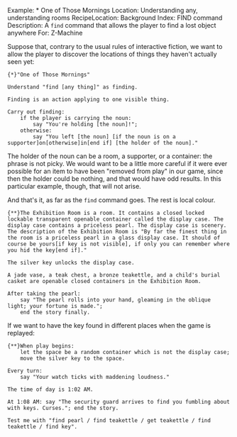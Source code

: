 Example: * One of Those Mornings
Location: Understanding any, understanding rooms
RecipeLocation: Background
Index: FIND command
Description: A ``find`` command that allows the player to find a lost object anywhere
For: Z-Machine

  
Suppose that, contrary to the usual rules of interactive fiction, we want to allow the player to discover the locations of things they haven't actually seen yet:

  

``` inform7
{*}"One of Those Mornings"

Understand "find [any thing]" as finding.

Finding is an action applying to one visible thing.

Carry out finding:
	if the player is carrying the noun:
		say "You're holding [the noun]!";
	otherwise:
		say "You left [the noun] [if the noun is on a supporter]on[otherwise]in[end if] [the holder of the noun]."
```

  
The holder of the noun can be a room, a supporter, or a container: the phrase is not picky. We would want to be a little more careful if it were ever possible for an item to have been "removed from play" in our game, since then the holder could be nothing, and that would have odd results. In this particular example, though, that will not arise.

  
And that's it, as far as the ``find`` command goes. The rest is local colour.

  

``` inform7
{**}The Exhibition Room is a room. It contains a closed locked lockable transparent openable container called the display case. The display case contains a priceless pearl. The display case is scenery. The description of the Exhibition Room is "By far the finest thing in the room is a priceless pearl in a glass display case. It should of course be yours[if key is not visible], if only you can remember where you hid the key[end if]."

The silver key unlocks the display case.

A jade vase, a teak chest, a bronze teakettle, and a child's burial casket are openable closed containers in the Exhibition Room.

After taking the pearl:
	say "The pearl rolls into your hand, gleaming in the oblique light; your fortune is made.";
	end the story finally.
```

  
If we want to have the key found in different places when the game is replayed:

  

``` inform7
{**}When play begins:
	let the space be a random container which is not the display case;
	move the silver key to the space.

Every turn:
	say "Your watch ticks with maddening loudness."

The time of day is 1:02 AM.

At 1:08 AM: say "The security guard arrives to find you fumbling about with keys. Curses."; end the story.

Test me with "find pearl / find teakettle / get teakettle / find teakettle / find key".
```

